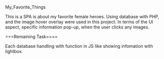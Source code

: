 My_Favorite_Things

This is a SPA is about my favorite female heroes.
Using database with PHP, and the image hover overlay were used in this project.
In terms of the UI aspect, specific information pop-up, when the user clicks any images.

===Remaining Task====

Each database handling with function in JS like showing infomation with lightbox.




